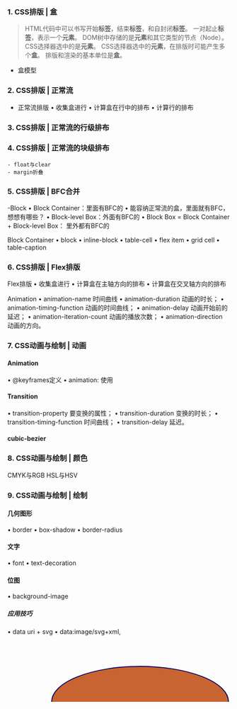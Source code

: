 ### 1. CSS排版 | 盒    
>HTML代码中可以书写开始**标签**，结束**标签**，和自封闭**标签**。
一对起止**标签**，表示一个**元素**。
DOM树中存储的是**元素**和其它类型的节点（Node）。
CSS选择器选中的是**元素**。
CSS选择器选中的**元素**，在排版时可能产生多个**盒**。
排版和渲染的基本单位是**盒**。
- 盒模型
### 2. CSS排版 | 正常流  
- 正常流排版
    • 收集盒进行
    • 计算盒在行中的排布
    • 计算行的排布 
### 3. CSS排版 | 正常流的行级排布
### 4. CSS排版 | 正常流的块级排布 
    - float与clear
    - margin折叠
### 5. CSS排版 | BFC合并
-Block
• Block Container：里面有BFC的 
• 能容纳正常流的盒，里面就有BFC，想想有哪些？ 
• Block-level Box：外面有BFC的 
• Block Box = Block Container + Block-level Box：
里外都有BFC的

Block Container
• block
• inline-block
• table-cell
• flex item
• grid cell
• table-caption


### 6. CSS排版 | Flex排版
Flex排版
• 收集盒进行
• 计算盒在主轴方向的排布
• 计算盒在交叉轴方向的排布

Animation
• animation-name 时间曲线
• animation-duration 动画的时长；
• animation-timing-function 动画的时间曲线；
• animation-delay 动画开始前的延迟；
• animation-iteration-count 动画的播放次数；
• animation-direction 动画的方向。
         


### 7. CSS动画与绘制 | 动画  
#### Animation
• @keyframes定义
• animation: 使用

#### Transition
• transition-property 要变换的属性；
• transition-duration 变换的时长；
• transition-timing-function 时间曲线；
• transition-delay 延迟。

#### cubic-bezier

### 8. CSS动画与绘制 | 颜色   
CMYK与RGB
HSL与HSV
### 9. CSS动画与绘制 | 绘制

####  几何图形
• border
• box-shadow
• border-radius

#### 文字
• font
• text-decoration
#### 位图
• background-image

##### 应用技巧
• data uri + svg
• data:image/svg+xml,<svg width="100%" height="100%" version="1.1" 
xmlns="http://www.w3.org/2000/svg"><ellipse cx="300" cy="150" 
rx="200" ry="80" style="fill:rgb(200,100,50); 
stroke:rgb(0,0,100);stroke-width:2"/> </svg>